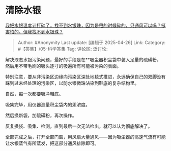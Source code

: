 # 清除水银
[我把水银温度计打碎了，找不到水银珠，因为是甩的时候碎的，只通风可以吗？挺害怕的。但我找不到水银珠？](https://www.zhihu.com/question/372254070/answer/1899502308322154240)

> Author: #Anonymity
> Last update: [编辑于 2025-04-26]
> Link:
> Category: #【答集】/05-科学答集
> Tag:
> 评论区:
> 泛讨论:

解决液态水银污染问题，最好的手段是在**吸尘器积尘袋中装入足量的硫磺粉，然后用不带毛刷的吸头逐寸的吸遍所有可能被污染的表面。

特别注意，要从非污染区边缘向污染区深处地毯式推进，永远确保自己的双脚没有踩到过未经处理的污染区，以防水银微珠沾染到鞋底的复杂结构里。

自然，每一次都要吸净鞋底。

吸集完毕，用仪器测量积尘袋内的汞浓度。

然后换新袋，加硫磺粉，再次操作。

反复换袋、吸集、检测，直到最后一次无法检出，就可以认为彻底解决了。

全部完成之后，打开全部门窗，用风扇大量通风——因为吸尘器的高速气流有可能让水银蒸气有所蒸发，把这部分通风排除即可。

